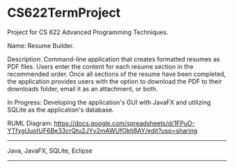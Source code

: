 # CS622TermProject

Project for CS 622 Advanced Programming Techniques.

Name: Resume Builder.

Description: Command-line application that creates formatted resumes as PDF files. Users enter the content for each resume section in the recommended order. Once all sections of the resume have been completed, the application provides users with the option to download the PDF to their downloads folder, email it as an attachment, or both. 

In Progress: Developing the application's GUI with JavaFX and utilizing SQLite as the application's database.

RUML Diagram: https://docs.google.com/spreadsheets/d/1FPuO-YTfygUuotUF6Be33crQtu2JYv2mAWUfOktj8AY/edit?usp=sharing

***
Java, 
JavaFX, 
SQLite, 
Eclipse
***
